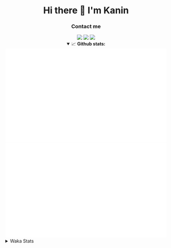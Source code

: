 <div align="center">
 <h1>Hi there 👋 I'm Kanin</h1>
 <h3>Contact me</h3>
 <a href="mailto:im@kanin.dev"><img src="https://img.shields.io/badge/gmail-%23D14836.svg?&style=for-the-badge&logo=gmail&logoColor=white"/></a>
 <a href="https://twitter.com/KaninDev"><img src="https://img.shields.io/badge/twitter-%231DA1F2.svg?&style=for-the-badge&logo=twitter&logoColor=white"/></a>
 <a href="https://www.linkedin.com/in/KaninDev"><img src="https://img.shields.io/badge/linkedin-%230077B5.svg?&style=for-the-badge&logo=linkedin&logoColor=white"/></a>
<details open>
  <summary>📈 <b>Github stats:</b></summary>
  <img src="https://github.com/Kanin/Kanin/blob/master/scripts/GitHubStats/generated/overview.svg"/>
  <img src="https://github.com/Kanin/Kanin/blob/master/scripts/GitHubStats/generated/languages.svg"/>
</details>
</div>

<details>
 <summary>Waka Stats</summary>

<!--START_SECTION:waka-->
![Code Time](http://img.shields.io/badge/Code%20Time-1%2C886%20hrs%201%20min-blue)

![Profile Views](http://img.shields.io/badge/Profile%20Views-1-blue)

![Lines of code](https://img.shields.io/badge/From%20Hello%20World%20I%27ve%20Written-22%20Thousand%20lines%20of%20code-blue)

**🐱 My GitHub Data** 

> 🏆 266 Contributions in the Year 2022
 > 
> 📦 90.2 kB Used in GitHub's Storage 
 > 
> 🚫 Not Opted to Hire
 > 
> 📜 18 Public Repositories 
 > 
> 🔑 8 Private Repositories  
 > 
**I'm a Night 🦉** 

```text
🌞 Morning    42 commits     ███░░░░░░░░░░░░░░░░░░░░░░   12.88% 
🌆 Daytime    73 commits     █████░░░░░░░░░░░░░░░░░░░░   22.39% 
🌃 Evening    133 commits    ██████████░░░░░░░░░░░░░░░   40.8% 
🌙 Night      78 commits     ██████░░░░░░░░░░░░░░░░░░░   23.93%

```
📅 **I'm Most Productive on Saturday** 

```text
Monday       33 commits     ██░░░░░░░░░░░░░░░░░░░░░░░   10.12% 
Tuesday      41 commits     ███░░░░░░░░░░░░░░░░░░░░░░   12.58% 
Wednesday    46 commits     ███░░░░░░░░░░░░░░░░░░░░░░   14.11% 
Thursday     60 commits     ████░░░░░░░░░░░░░░░░░░░░░   18.4% 
Friday       41 commits     ███░░░░░░░░░░░░░░░░░░░░░░   12.58% 
Saturday     63 commits     ████░░░░░░░░░░░░░░░░░░░░░   19.33% 
Sunday       42 commits     ███░░░░░░░░░░░░░░░░░░░░░░   12.88%

```


📊 **This Week I Spent My Time On** 

```text
⌚︎ Time Zone: America/New_York

💬 Programming Languages: 
No Activity Tracked This Week

🔥 Editors: 
No Activity Tracked This Week

🐱‍💻 Projects: 
No Activity Tracked This Week

💻 Operating System: 
No Activity Tracked This Week

```

**I Mostly Code in Python** 

```text
Python                   23 repos            ███████████████████░░░░░░   76.67% 
JavaScript               3 repos             ██░░░░░░░░░░░░░░░░░░░░░░░   10.0% 
Java                     2 repos             █░░░░░░░░░░░░░░░░░░░░░░░░   6.67% 
Kotlin                   1 repo              ░░░░░░░░░░░░░░░░░░░░░░░░░   3.33% 
HTML                     1 repo              ░░░░░░░░░░░░░░░░░░░░░░░░░   3.33%

```


**Timeline**

![Chart not found](https://raw.githubusercontent.com/Kanin/Kanin/master/charts/bar_graph.png) 


 Last Updated on 19/07/2022 15:10:58 UTC
<!--END_SECTION:waka-->
</details>
